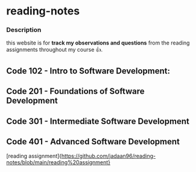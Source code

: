 # reading-notes
### Description 
this website is for  **track my observations and questions** from the reading assignments throughout my course :+1:.

##  Code 102 - Intro to Software Development:
##  Code 201 - Foundations of Software Development
##  Code 301 - Intermediate Software Development
## Code 401 - Advanced Software Development
[reading assignment]{https://github.com/jadaan96/reading-notes/blob/main/reading%20assignment}

